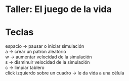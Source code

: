 # Taller: El juego de la vida

# Teclas
espacio -> pausar o iniciar simulación <br/>
a -> crear un patron aleatorio <br/>
w -> aumentar velocidad de la simulación <br/>
s -> disminuir velocidad de la simulación <br/>
c -> limpiar tablero <br/>
click izquierdo sobre un cuadro -> le da vida a una célula
